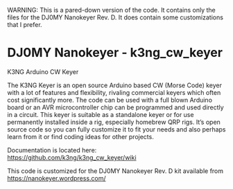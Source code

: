 WARNING: This is a pared-down version of the code. It contains only the files for the DJ0MY Nanokeyer Rev. D. It does contain some customizations that I prefer.

# DJ0MY Nanokeyer - k3ng_cw_keyer
K3NG Arduino CW Keyer

The K3NG Keyer is an open source Arduino based CW (Morse Code) keyer with a lot of features and flexibility, rivaling commercial keyers which often cost significantly more. The code can be used with a full blown Arduino board or an AVR microcontroller chip can be programmed and used directly in a circuit. This keyer is suitable as a standalone keyer or for use permanently installed inside a rig, especially homebrew QRP rigs. It’s open source code so you can fully customize it to fit your needs and also perhaps learn from it or find coding ideas for other projects.

Documentation is located here:
https://github.com/k3ng/k3ng_cw_keyer/wiki

This code is customized for the DJ0MY Nanokeyer Rev. D kit available from https://nanokeyer.wordpress.com/
